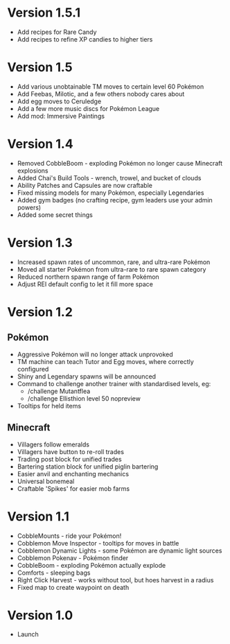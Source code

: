 # Version 1.5.1
- Add recipes for Rare Candy
- Add recipes to refine XP candies to higher tiers

# Version 1.5
- Add various unobtainable TM moves to certain level 60 Pokémon
- Add Feebas, Milotic, and a few others nobody cares about
- Add egg moves to Ceruledge
- Add a few more music discs for Pokémon League
- Add mod: Immersive Paintings

# Version 1.4
- Removed CobbleBoom - exploding Pokémon no longer cause Minecraft explosions
- Added Chai's Build Tools - wrench, trowel, and bucket of clouds
- Ability Patches and Capsules are now craftable
- Fixed missing models for many Pokémon, especially Legendaries
- Added gym badges (no crafting recipe, gym leaders use your admin powers)
- Added some secret things

# Version 1.3
- Increased spawn rates of uncommon, rare, and ultra-rare Pokémon
- Moved all starter Pokémon from ultra-rare to rare spawn category
- Reduced northern spawn range of farm Pokémon
- Adjust REI default config to let it fill more space

# Version 1.2

## Pokémon ##
- Aggressive Pokémon will no longer attack unprovoked
- TM machine can teach Tutor and Egg moves, where correctly configured
- Shiny and Legendary spawns will be announced
- Command to challenge another trainer with standardised levels, eg:
  - /challenge Mutantflea
  - /challenge Ellisthion level 50 nopreview
- Tooltips for held items

## Minecraft ##
- Villagers follow emeralds
- Villagers have button to re-roll trades
- Trading post block for unified trades
- Bartering station block for unified piglin bartering
- Easier anvil and enchanting mechanics
- Universal bonemeal
- Craftable 'Spikes' for easier mob farms

# Version 1.1
- CobbleMounts - ride your Pokémon!
- Cobblemon Move Inspector - tooltips for moves in battle
- Cobblemon Dynamic Lights - some Pokémon are dynamic light sources
- Cobblemon Pokenav - Pokémon finder
- CobbleBoom - exploding Pokémon actually explode
- Comforts - sleeping bags
- Right Click Harvest - works without tool, but hoes harvest in a radius
- Fixed map to create waypoint on death

# Version 1.0
- Launch

